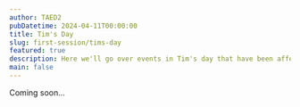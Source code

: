 ```yaml
---
author: TAED2
pubDatetime: 2024-04-11T00:00:00
title: Tim's Day
slug: first-session/tims-day
featured: true
description: Here we'll go over events in Tim's day that have been affected by bias.
main: false
---
```


Coming soon...
